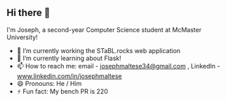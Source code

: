 ## Hi there 👋

<!--
**JosephMaltese/JosephMaltese** is a ✨ _special_ ✨ repository because its `README.md` (this file) appears on your GitHub profile.

Here are some ideas to get you started:
-->

I'm Joseph, a second-year Computer Science student at McMaster University!

- 🔭 I’m currently working the STaBL.rocks web application
- 🌱 I’m currently learning about Flask!
- 📫 How to reach me: email - josephmaltese34@gmail.com , LinkedIn - www.linkedin.com/in/josephmaltese
- 😄 Pronouns: He / Him
- ⚡ Fun fact: My bench PR is 220

